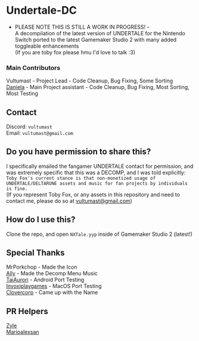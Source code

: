 # Undertale-DC
- PLEASE NOTE THIS IS STILL A WORK IN PROGRESS! -<br>
A decompilation of the latest version of UNDERTALE for the Nintendo Switch ported to the latest Gamemaker Studio 2 with many added toggleable enhancements<br>
(If you are toby fox please hmu I'd love to talk :3)
### Main Contributors
Vultumast - Project Lead - Code Cleanup, Bug Fixing, Some Sorting<br>
[Daniela](https://lethallava.land/@daniela) - Main Project assistant - Code Cleanup, Bug Fixing, Most Sorting, Most Testing

## Contact
Discord: ``vultumast``<br>
Email: ``vultumast@gmail.com``<br>

## Do you have permission to share this?
I specifically emailed the fangamer UNDERTALE contact for permission, and was extremely specific that this was a DECOMP, and I was told explicitly:<br>
``Toby Fox's current stance is that non-monetized usage of UNDERTALE/DELTARUNE assets and music for fan projects by individuals is fine.``<br>
(If you represent Toby Fox, or any assets in this repository and need to contact me, please do so at vultumast@gmail.com)

## How do I use this?
Clone the repo, and open ``NXTale.yyp`` inside of Gamemaker Studio 2 (latest!)

## Special Thanks
MrPorkchop - Made the Icon<br>
[Ally](https://twitter.com/chromadeline) - Made the Decomp Menu Music<br>
[TaiAurori](https://devkats.club) - Android Port Testing<br>
[Invoxiplaygames](https://ipg.pw/) - MacOS Port Testing<br>
[Clovercorp](https://twitter.com/silverparasoul) - Came up with the Name 

## PR Helpers
[Zyle](https://zyle.dev/)<br>
[Marioalexsan](https://github.com/Marioalexsan)
